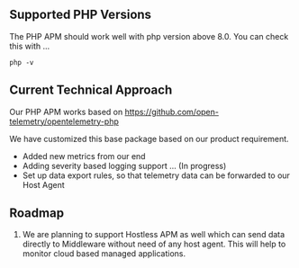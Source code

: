 ## Supported PHP Versions

The PHP APM should work well with php version above 8.0.
You can check this with ...
```
php -v
```

## Current Technical Approach

Our PHP APM  works based on https://github.com/open-telemetry/opentelemetry-php

We have customized this base package based on our product requirement. 
* Added new metrics from our end
* Adding severity based logging support ... (In progress)
* Set up data export rules, so that telemetry data can be forwarded to our Host Agent

## Roadmap

1. We are planning to support Hostless APM as well which can send data directly to Middleware without need of any host agent. 
This will help to monitor cloud based managed applications.

